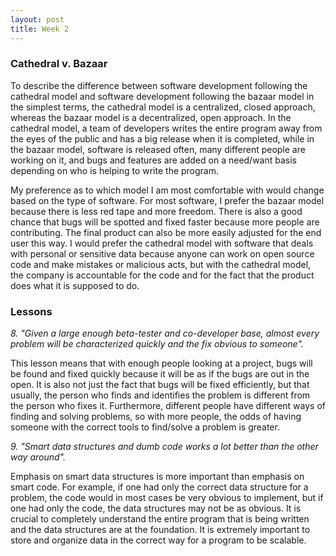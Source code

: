 ```yaml
---
layout: post
title: Week 2
---
```


### Cathedral v. Bazaar

To describe the difference between software development following the cathedral model and software development following the bazaar model in the simplest terms, the cathedral model is a centralized, closed approach, whereas the bazaar model is a decentralized, open approach. In the cathedral model, a team of developers writes the entire program away from the eyes of the public and has a big release when it is completed, while in the bazaar model, software is released often, many different people are working on it, and bugs and features are added on a need/want basis depending on who is helping to write the program.

My preference as to which model I am most comfortable with would change based on the type of software. For most software, I prefer the bazaar model because there is less red tape and more freedom. There is also a good chance that bugs will be spotted and fixed faster because more people are contributing. The final product can also be more easily adjusted for the end user this way. I would prefer the cathedral model with software that deals with personal or sensitive data because anyone can work on open source code and make mistakes or malicious acts, but with the cathedral model, the company is accountable for the code and for the fact that the product does what it is supposed to do.

### Lessons

*8. "Given a large enough beta-tester and co-developer base, almost every problem will be characterized quickly and the fix obvious to someone".*

This lesson means that with enough people looking at a project, bugs will be found and fixed quickly because it will be as if the bugs are out in the open. It is also not just the fact that bugs will be fixed efficiently, but that usually, the person who finds and identifies the problem is different from the person who fixes it. Furthermore, different people have different ways of finding and solving problems, so with more people, the odds of having someone with the correct tools to find/solve a problem is greater.

*9. "Smart data structures and dumb code works a lot better than the other way around".*

Emphasis on smart data structures is more important than emphasis on smart code. For example, if one had only the correct data structure for a problem, the code would in most cases be very obvious to implement, but if one had only the code, the data structures may not be as obvious. It is crucial to completely understand the entire program that is being written and the data structures are at the foundation. It is extremely important to store and organize data in the correct way for a program to be scalable.
